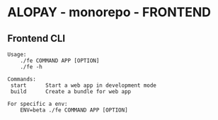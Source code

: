# ALOPAY - monorepo - FRONTEND

## Frontend CLI
```
Usage:
    ./fe COMMAND APP [OPTION]
    ./fe -h

Commands:
 start      Start a web app in development mode
 build      Create a bundle for web app
```

```
For specific a env:
    ENV=beta ./fe COMMAND APP [OPTION]
```